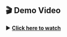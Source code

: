 ## 🎬 Demo Video

▶️ **[Click here to watch](https://drive.google.com/file/d/1rPdGxSzHGDiwP5--G95Y8bvjBeUiO2wX/view?usp=drive_link)**
